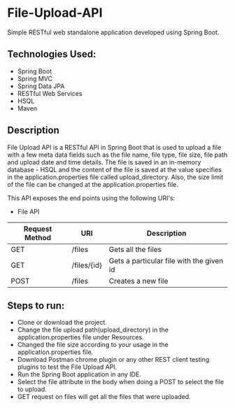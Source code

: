 # File-Upload-API

Simple RESTful web standalone application developed using Spring Boot.

## Technologies Used:
 * Spring Boot
 * Spring MVC
 * Spring Data JPA
 * RESTful Web Services
 * HSQL 
 * Maven
 
## Description
File Upload API is a RESTful API in Spring Boot that is used to upload a file with a few meta data fields such as the file name, file type, file size, file path and upload date and time details. The file is saved in an in-memory database - HSQL and the content of the file is saved at the value specifies in the application.properties file called upload_directory. Also, the size limit of the file can be changed at the application.properties file.

This API exposes the end points using the following URI's:

  * File API
  
  |Request Method   |         URI                 |         Description|
  |-----------------|-----------------------------|-------------------------------------------------|
  |    GET         |        /files               |        Gets all the files|
  |    GET         |        /files/{id}          |        Gets a particular file with the given id|
  |    POST        |        /files               |        Creates a new file|
     
## Steps to run:
 - Clone or download the project.
 - Change the file upload path(upload_directory) in the application.properties file under Resources.
 - Changed the file size according to your usage in the application.properties file.
 - Download Postman chrome plugin or any other REST client testing plugins to test the File Upload API.
 - Run the Spring Boot application in any IDE.
 - Select the file attribute in the body when doing a POST to select the file to upload.
 - GET request on files will get all the files that were uploaded.
